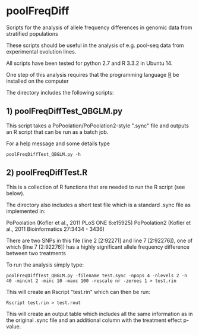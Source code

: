 # poolFreqDiff

Scripts for the analysis of allele frequency differences in genomic data from stratified populations

These scripts should be useful in the analysis of e.g. pool-seq data from experimental evolution lines.

All scripts have been tested for python 2.7 and R 3.3.2 in Ubuntu 14.

One step of this analysis requires that the programming language [R](https://www.r-project.org/) be installed on the computer

The directory includes the following scripts:

## 1) poolFreqDiffTest_QBGLM.py

This script takes a PoPoolation/PoPoolation2-style ".sync" file and outputs an R script that can be run as a batch job.

For a help message and some details type

	poolFreqDiffTest_QBGLM.py -h


## 2) poolFreqDiffTest.R

This is a collection of R functions that are needed to run the R script (see below).

The directory also includes a short test file which is a standard .sync file as implemented in: 

PoPoolation (Kofler et al., 2011 PLoS ONE 6:e15925)
PoPoolation2 (Kofler et al., 2011 Bioinformatics 27:3434 - 3436)

There are two SNPs in this file (line 2 [2:92271] and line 7 [2:92276]), one of which (line 7 [2:92276]) has a highly significant allele frequency difference between two treatments

To run the analysis simply type:

	poolFreqDiffTest_QBGLM.py -filename test.sync -npops 4 -nlevels 2 -n 40 -mincnt 2 -minc 10 -maxc 100 -rescale nr -zeroes 1 > test.rin

This will create an Rscript "test.rin" which can then be run:

	Rscript test.rin > test.rout

This will create an output table which includes all the same information as in the original .sync file and an additional column with the treatment effect p-value.

